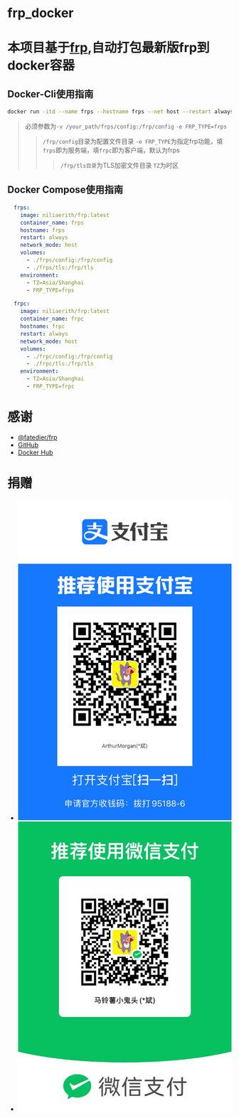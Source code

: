 # frp_docker

# 本项目基于[frp](https://github.com/fatedier/frp),自动打包最新版frp到docker容器

## Docker-Cli使用指南

```bash
docker run -itd --name frps --hostname frps --net host --restart always -v /your_path/frps/config:/frp/config -v /your_path/frps/tls:/frp/tls -e TZ=Asia/Shanghai -e FRP_TYPE=frps niliaerith:latest
```

> 必须参数为`-v /your_path/frps/config:/frp/config` `-e FRP_TYPE=frps`
>> `/frp/config`目录为配置文件目录
>> `-e FRP_TYPE`为指定frp功能，填`frps`即为服务端，填`frpc`即为客户端，默认为frps
>>> `/frp/tls目录`为TLS加密文件目录
>>> `TZ`为时区

## Docker Compose使用指南

```compose.yml
  frps:
    image: niliaerith/frp:latest
    container_name: frps
    hostname: frps
    restart: always
    network_mode: host
    volumes:
      - ./frps/config:/frp/config
      - ./frps/tls:/frp/tls
    environment:
      - TZ=Asia/Shanghai
      - FRP_TYPE=frps
```

```compose.yml
  frpc:
    image: niliaerith/frp:latest
    container_name: frpc
    hostname: frpc
    restart: always
    network_mode: host
    volumes:
      - ./frpc/config:/frp/config
      - ./frpc/tls:/frp/tls
    environment:
      - TZ=Asia/Shanghai
      - FRP_TYPE=frpc
```

# 感谢

- [@fatedier/frp](https://github.com/fatedier/frp)
- [GitHub](https://github.com/)
- [Docker Hub](https://hub.docker.com/)

# 捐赠

- ![支付宝](donation/alipay.jpg)
- ![微信](donation/wechatpay.jpg)